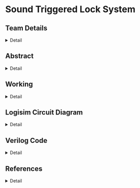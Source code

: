 # Sound Triggered Lock System

<!-- First Section -->
## Team Details
<details>
  <summary>Detail</summary>
	  
  > Section: S2 Team-15
  
  > Semester: 3rd Sem B. Tech. CSE

  

  > Member-1: Aditya Suresh , 231CS203 , adityasuresh.231cs203@nitk.edu.in

  > member-2: Nikhil Kottoli , 231CS236 , nikhilkottoli.231cs236@nitk.edu.in

  > Member-3: Vishal , 231CS263 , vishalgangani.231cs263@nitk.edu.in
</details>

<!-- Second Section -->
## Abstract
<details>
  <summary>Detail</summary>
  
   In an age where security systems are becoming increasingly advanced, traditional lock mechanisms often fall short in terms of user-friendliness and accessibility, especially to those who are visually challenged. Sound-triggered locks represent a novel approach to security by leveraging acoustic recognition technology. This innovation allows users to unlock their doors using specific sound patterns, such as claps, enhancing both convenience and security.

The motivation behind this project stems from the need for intuitive security solutions that reduce reliance on keys and other physical security measures, which can be lost or stolen. By incorporating a sound recognition system, we aim to create a more seamless interaction between users and their security devices. This solution not only caters to tech-savvy individuals but also serves those with physical limitations who may find traditional locks difficult.

Our unique contribution involves the development of a sound-triggered lock system with several key features: it verifies input patterns to ensure only authorised individuals can unlock it, allows users to reset their sound-based passwords easily, and implements a safety mechanism that locks the system after three incorrect attempts. Additionally, The new password must have at least five claps in the password sequence separated by at least 1 pause in between, enhancing security and complexity. This project not only showcases the potential of sound-based security solutions but also paves the way for future innovations in smart locking mechanisms, making everyday interactions with security systems more intuitive and efficient.    

</details>

<!-- Third Section -->
## Working
<details>
  <summary>Detail</summary>

   ### DESCRIPTION


---

### DESIGN:

The circuit works in the following manner:


This flowchart demonstrates a systematic process for comparing two 8-bit binary numbers, incorporating multiple stages of comparison and logical operations to produce the final comparison output.

### Flowchart


 ---

### Truth Table:


</details>

<!-- Fourth Section -->
## Logisim Circuit Diagram
<details>
  <summary>Detail</summary>

  

</details>

<!-- Fifth Section -->
## Verilog Code
<details>
  <summary>Detail</summary>

	
	

---
### Test bench File
	
 </details>

 ## References
 <details>
  <summary>Detail</summary>

</details>


